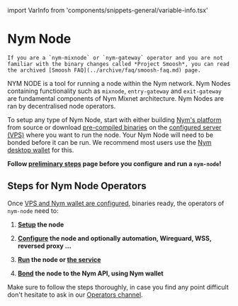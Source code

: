 import VarInfo from 'components/snippets-general/variable-info.tsx'

<VarInfo />

# Nym Node

```admonish note
If you are a `nym-mixnode` or `nym-gateway` operator and you are not familiar with the binary changes called *Project Smoosh*, you can read the archived [Smoosh FAQ](../archive/faq/smoosh-faq.md) page.
```

NYM NODE is a tool for running a node within the Nym network. Nym Nodes containing functionality such as `mixnode`, `entry-gateway` and `exit-gateway` are fundamental components of Nym Mixnet architecture. Nym Nodes are ran by decentralised node operators.

To setup any type of Nym Node, start with either building [Nym's platform](../binaries/building-nym.md) from source or download [pre-compiled binaries](../binaries/pre-built-binaries.md) on the [configured server (VPS)](vps-setup.md) where you want to run the node. Your Nym Node will need to be bonded before it can be run. We recommend most users use the [Nym desktop wallet](wallet-preparation.md) for this.

**Follow [preliminary steps](preliminary-steps.md) page before you configure and run a `nym-node`!**

## Steps for Nym Node Operators

Once [VPS and Nym wallet are configured](preliminary-steps.md), binaries ready, the operators of `nym-node` need to:

1. **[Setup](setup.md) the node**

2. **[Configure](configuration.md) the node and optionally automation, Wireguard, WSS, reversed proxy ...**

3. **[Run](setup.md#initialise--run) the node or [the service](configuration.md#following-steps-for-nym-nodes-running-as-systemd-service)**

4. **[Bond](bonding.md) the node to the Nym API, using Nym wallet**

Make sure to follow the steps thoroughly, in case you find any point difficult don't hesitate to ask in our [Operators channel](https://matrix.to/#/#operators:nymtech.chat).

<!-- COMMENTING OUT

## Quick `nym-node --mode exit-gateway` Setup

During the testing events series [Fast and Furious](https://nymtech.net/events/fast-and-furious) we found out, that after introducing IP Packet Router and [Nym exit policy](https://nymtech.net/.wellknown/network-requester/exit-policy.txt) as default features,  only a fragment of Exit Gateways routes correctly through IPv4 and IPv6. We built a useful monitor to check out your Gateway (`nym-node --mode exit-gateway`) at [harbourmaster.nymtech.net](https://harbourmaster.nymtech.net/).

Below is a fast - *ten command* - deployment for seasoned operators to migrate and setup the node, configure networking and connectivity and verify that it all works as it should by getting two free jokes through the Mixnet.

```admonish caution
If you are not well familiar with `nym-node` setup, automation, and `nymtun0` configuration, follow the [steps above](#steps-for-nym-node-operators) page by page. You can use this flow as a reference later on.
```

1. [Get](../binaries/pre-built-binaries.md) or [build](../binaries/building-nym.md) the latest `nym-node` binary

2. Get [network_tunnel_manager.sh](https://gist.github.com/tommyv1987/ccf6ca00ffb3d7e13192edda61bb2a77) script and grant permissions
```sh
curl -o network_tunnel_manager.sh -L https://gist.githubusercontent.com/tommyv1987/ccf6ca00ffb3d7e13192edda61bb2a77/raw/9d785d6ee3aa2970553633eccbd89a827f49fab5/network_tunnel_manager.sh && chmod +x network_tunnel_manager.sh
```

3. In case you had a`nym-gateway` running, stop the process (directly or systemd service), and [**migrate to `nym-node`**](setup.md#migrate) now!

4. Apply the rules:
```sh
sudo ./network_tunnel_manager.sh apply_iptables_rules
```
5. Check Nymtun IP tables:
```sh
sudo ./network_tunnel_manager.sh check_nymtun_iptables
```

6. Display IPv6:
```sh
sudo ./network_tunnel_manager.sh fetch_and_display_ipv6
```
 - You should see a `global ipv6` address:
~~~admonish example collapsible=true title="Correct `./network_tunnel_manager.sh fetch_and_display_ipv6` output:"
```sh
iptables-persistent is already installed.
Using IPv6 address: 2001:db8:a160::1/112 #the address will be different for you
operation fetch_ipv6_address_nym_tun completed successfully.
```
~~~

7. (If you didn't have a `nym-node` service yet) Create `systemd` [automation and configuration file](configuration.md#systemd), reload and enable the service

8. Start `nym-node` service:
```sh
sudo service nym-node start && journalctl -u nym-node -f -n 100
```
9. Upgrade your node version in the smart contract, [using Nym wallet](manual-upgrade.md#step-2-updating-your-node-information-in-the-smart-contract)
  - If you don't run this as an upgrade but started a fresh new node, you need to [bond](bonding.md) the gateway now. After that finish the verification steps below.

10. After a minute of running properly, validate your `nymtun0` routing:

  - Display the address
```sh
ip addr show nymtun0
```

~~~admonish example collapsible=true title="Correct `ip addr show nymtun0` output:"
```sh
# your addresses will be different
8: nymtun0: <POINTOPOINT,MULTICAST,NOARP,UP,LOWER_UP> mtu 1420 qdisc fq_codel state UNKNOWN group default qlen 500
    link/none
    inet 10.0.0.1/16 scope global nymtun0
       valid_lft forever preferred_lft forever
    inet6 2001:db8:a160::1/112 scope global
       valid_lft forever preferred_lft forever
    inet6 fe80::ad08:d167:5700:8c7c/64 scope link stable-privacy
       valid_lft forever preferred_lft forever`
```
~~~

  - Run a joke through the Mixnet - you should get two jokes (IPv4 and IPv6 routing):

```sh
sudo ./network_tunnel_manager.sh joke_through_the_mixnet
```

-->

